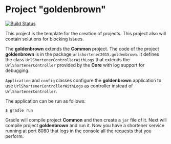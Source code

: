 # Project "goldenbrown"
[![Build Status](https://travis-ci.org/UNIZAR-30246-WebEngineering/UrlShortener2015.svg)](https://travis-ci.org/UNIZAR-30246-WebEngineering/UrlShortener2015)


This project is the template for the creation of projects. This project also will contain solutions for blocking issues.

The __goldenbrown__ extends the __Common__ project. The code of the project __goldenbrown__ is in the package `urlshortener2015.goldenbrown`. It defines the class `UrlShortenerControllerWithLogs` that extends the `UrlShortenerController` provided by the __Core__ with log support for debugging. 

`Application` and `config` classes configure the __goldenbrown__ application to use `UrlShortenerControllerWithLogs` as controller instead of `UrlShortenerController`.

The application can be run as follows:

```
$ gradle run
```

Gradle will compile project __Common__ and then create a `jar` file of it. Next will compile project __goldenbrown__ and run it. Now you have a shortener service running at port 8080 that logs in the console all the requests that you perform.
